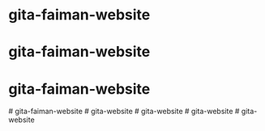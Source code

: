 # gita-faiman-website
# gita-faiman-website
# gita-faiman-website
#   g i t a - f a i m a n - w e b s i t e  
 # gita-website
#   g i t a - w e b s i t e  
 #   g i t a - w e b s i t e  
 # gita-website
